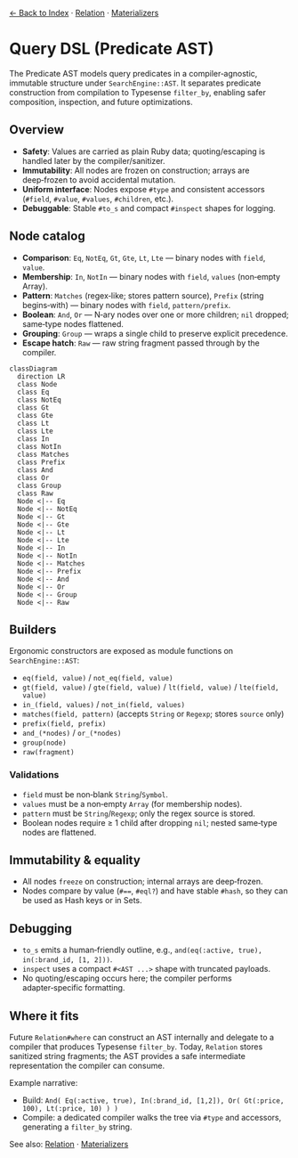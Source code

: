 [← Back to Index](./index.md) · [Relation](./relation.md) · [Materializers](./materializers.md)

# Query DSL (Predicate AST)

The Predicate AST models query predicates in a compiler‑agnostic, immutable structure under `SearchEngine::AST`. It separates predicate construction from compilation to Typesense `filter_by`, enabling safer composition, inspection, and future optimizations.

## Overview

- **Safety**: Values are carried as plain Ruby data; quoting/escaping is handled later by the compiler/sanitizer.
- **Immutability**: All nodes are frozen on construction; arrays are deep‑frozen to avoid accidental mutation.
- **Uniform interface**: Nodes expose `#type` and consistent accessors (`#field`, `#value`, `#values`, `#children`, etc.).
- **Debuggable**: Stable `#to_s` and compact `#inspect` shapes for logging.

## Node catalog

- **Comparison**: `Eq`, `NotEq`, `Gt`, `Gte`, `Lt`, `Lte` — binary nodes with `field`, `value`.
- **Membership**: `In`, `NotIn` — binary nodes with `field`, `values` (non‑empty Array).
- **Pattern**: `Matches` (regex‑like; stores pattern source), `Prefix` (string begins‑with) — binary nodes with `field`, `pattern/prefix`.
- **Boolean**: `And`, `Or` — N‑ary nodes over one or more children; `nil` dropped; same‑type nodes flattened.
- **Grouping**: `Group` — wraps a single child to preserve explicit precedence.
- **Escape hatch**: `Raw` — raw string fragment passed through by the compiler.

```mermaid
classDiagram
  direction LR
  class Node
  class Eq
  class NotEq
  class Gt
  class Gte
  class Lt
  class Lte
  class In
  class NotIn
  class Matches
  class Prefix
  class And
  class Or
  class Group
  class Raw
  Node <|-- Eq
  Node <|-- NotEq
  Node <|-- Gt
  Node <|-- Gte
  Node <|-- Lt
  Node <|-- Lte
  Node <|-- In
  Node <|-- NotIn
  Node <|-- Matches
  Node <|-- Prefix
  Node <|-- And
  Node <|-- Or
  Node <|-- Group
  Node <|-- Raw
```

## Builders

Ergonomic constructors are exposed as module functions on `SearchEngine::AST`:

- `eq(field, value)` / `not_eq(field, value)`
- `gt(field, value)` / `gte(field, value)` / `lt(field, value)` / `lte(field, value)`
- `in_(field, values)` / `not_in(field, values)`
- `matches(field, pattern)` (accepts `String` or `Regexp`; stores `source` only)
- `prefix(field, prefix)`
- `and_(*nodes)` / `or_(*nodes)`
- `group(node)`
- `raw(fragment)`

### Validations

- `field` must be non‑blank `String`/`Symbol`.
- `values` must be a non‑empty `Array` (for membership nodes).
- `pattern` must be `String`/`Regexp`; only the regex source is stored.
- Boolean nodes require ≥ 1 child after dropping `nil`; nested same‑type nodes are flattened.

## Immutability & equality

- All nodes `freeze` on construction; internal arrays are deep‑frozen.
- Nodes compare by value (`#==`, `#eql?`) and have stable `#hash`, so they can be used as Hash keys or in Sets.

## Debugging

- `to_s` emits a human‑friendly outline, e.g., `and(eq(:active, true), in(:brand_id, [1, 2]))`.
- `inspect` uses a compact `#<AST ...>` shape with truncated payloads.
- No quoting/escaping occurs here; the compiler performs adapter‑specific formatting.

## Where it fits

Future `Relation#where` can construct an AST internally and delegate to a compiler that produces Typesense `filter_by`. Today, `Relation` stores sanitized string fragments; the AST provides a safe intermediate representation the compiler can consume.

Example narrative:

- Build: `And( Eq(:active, true), In(:brand_id, [1,2]), Or( Gt(:price, 100), Lt(:price, 10) ) )`
- Compile: a dedicated compiler walks the tree via `#type` and accessors, generating a `filter_by` string.

See also: [Relation](./relation.md) · [Materializers](./materializers.md)
